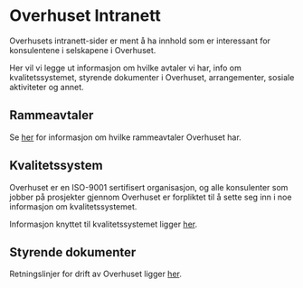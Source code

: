 # Overhuset Intranett

Overhusets intranett-sider er ment å ha innhold som er interessant for konsulentene i selskapene i Overhuset. 

Her vil vi legge ut informasjon om hvilke avtaler vi har, info om kvalitetssystemet, styrende dokumenter i Overhuset, arrangementer, sosiale aktiviteter og annet.

## Rammeavtaler
Se [her](/intranett/rammeavtaler) for informasjon om hvilke rammeavtaler Overhuset har.

## Kvalitetssystem 

Overhuset er en ISO-9001 sertifisert organisasjon, og alle konsulenter som jobber på prosjekter gjennom Overhuset er forpliktet til å sette seg inn i noe informasjon om kvalitetssystemet.

Informasjon knyttet til kvalitetssystemet ligger [her](/intranett/kvalitetssystem).

## Styrende dokumenter

Retningslinjer for drift av Overhuset ligger [her](/intranett/retningslinjer).

